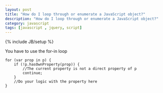 ```yaml
---
layout: post
title: "How do I loop through or enumerate a JavaScript object?"
description: "How do I loop through or enumerate a JavaScript object?"
category: javascript
tags: [javascript , jquery, script]
---
```

{% include JB/setup %}


You have to use the for-in loop


    for (var prop in p) {
        if (!p.hasOwnProperty(prop)) {
            //The current property is not a direct property of p
            continue;
        }
        //Do your logic with the property here
    }

